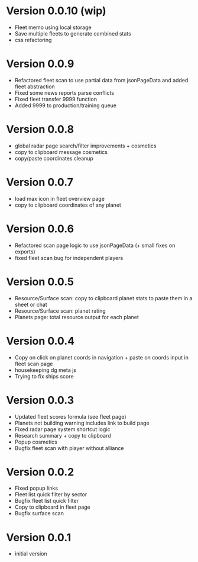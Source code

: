 # Version 0.0.10 (wip)
- Fleet memo using local storage
- Save multiple fleets to generate combined stats
- css refactoring

# Version 0.0.9
- Refactored fleet scan to use partial data from jsonPageData and added fleet abstraction
- Fixed some news reports parse conflicts
- Fixed fleet transfer 9999 function
- Added 9999 to production/training queue

# Version 0.0.8
- global radar page search/filter improvements + cosmetics
- copy to clipboard message cosmetics
- copy/paste coordinates cleanup
  
# Version 0.0.7
- load max icon in fleet overview page
- copy to clipboard coordinates of any planet

# Version 0.0.6
- Refactored scan page logic to use jsonPageData (+ small fixes on exports)
- fixed fleet scan bug for independent players

# Version 0.0.5
- Resource/Surface scan: copy to clipboard planet stats to paste them in a sheet or chat
- Resource/Surface scan: planet rating
- Planets page: total resource output for each planet

# Version 0.0.4
- Copy on click on planet coords in navigation + paste on coords input in fleet scan page
- housekeeping dg meta js
- Trying to fix ships score

# Version 0.0.3
- Updated fleet scores formula (see fleet page)
- Planets not building warning includes link to build page
- Fixed radar page system shortcut logic
- Research summary + copy to clipboard
- Popup cosmetics
- Bugfix fleet scan with player without alliance

# Version 0.0.2
- Fixed popup links
- Fleet list quick filter by sector
- Bugfix fleet list quick filter
- Copy to clipboard in fleet page
- Bugfix surface scan

# Version 0.0.1
- initial version
